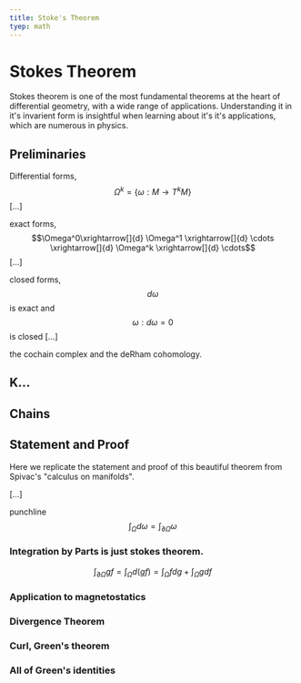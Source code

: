 ```yaml
---
title: Stoke's Theorem
tyep: math
---
```


# Stokes Theorem
Stokes theorem is one of the most fundamental theorems at the heart of differential geometry, with a wide range of applications. Understanding it in it's invarient form is insightful when learning about it's it's applications, which are numerous in physics. 

## Preliminaries
Differential forms, 
$$\Omega^k = \{\omega :M\to T^kM\}$$
[...]

exact forms, 
$$\Omega^0\xrightarrow[]{d} \Omega^1 \xrightarrow[]{d} \cdots \xrightarrow[]{d} \Omega^k \xrightarrow[]{d} \cdots$$
[...]

closed forms, 
$$d\omega$$ is exact and $$\omega : d\omega=0$$ is closed
[...]

the cochain complex and the deRham cohomology. 

## K...

## Chains

## Statement and Proof
Here we replicate the statement and proof of this beautiful theorem from Spivac's "calculus on manifolds". 

[...]

punchline
$$\int_\Omega d\omega = \int_{\partial\Omega} \omega$$

### Integration by Parts is just stokes theorem.  
$$\int_{\partial\Omega} gf = \int_{\Omega} d(gf) = \int_{\Omega} fdg + \int_{\Omega} gdf$$

### Application to magnetostatics

### Divergence Theorem

### Curl, Green's theorem

### All of Green's identities


